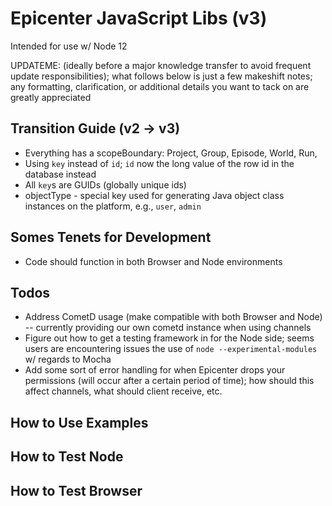 # Epicenter JavaScript Libs (v3)

Intended for use w/ Node 12

UPDATEME: (ideally before a major knowledge transfer to avoid frequent update responsibilities); what follows below is just a few makeshift notes; any formatting, clarification, or additional details you want to tack on are greatly appreciated

## Transition Guide (v2 &rarr; v3)
* Everything has a scopeBoundary: Project, Group, Episode, World, Run,
* Using `key` instead of `id`; `id` now the long value of the row id in the database instead
* All `key`s are GUIDs (globally unique ids)
* objectType - special key used for generating Java object class instances on the platform, e.g., `user`, `admin`

## Somes Tenets for Development
* Code should function in both Browser and Node environments

## Todos
* Address CometD usage (make compatible with both Browser and Node) -- currently providing our own cometd instance when using channels
* Figure out how to get a testing framework in for the Node side; seems users are encountering issues the use of `node --experimental-modules` w/ regards to Mocha
* Add some sort of error handling for when Epicenter drops your permissions (will occur after a certain period of time); how should this affect channels, what should client receive, etc.

## How to Use Examples


## How to Test Node

## How to Test Browser
